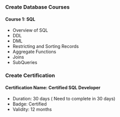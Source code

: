 ### Create Database Courses 

#### Course 1: SQL
* Overview of SQL
* DDL
* DML
* Restricting and Sorting Records
* Aggregate Functions
* Joins 
* SubQueries


### Create Certification

#### Certification Name: Certified SQL Developer
* Duration: 30 days ( Need to complete in 30 days)
* Badge: Certified
* Validity: 12 months
